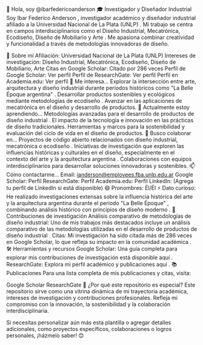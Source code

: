 👋 Hola, soy @ibarfedericoanderson
🎓 Investigador y Diseñador Industrial
Soy Ibar Federico Anderson , investigador académico y diseñador industrial afiliado a la Universidad Nacional de La Plata (UNLP) 
. Mi trabajo se centra en campos interdisciplinarios como el Diseño Industrial, Mecatrónica, Ecodiseño, Diseño de Mobiliario y Arte . Me apasiona combinar creatividad y funcionalidad a través de metodologías innovadoras de diseño.

🌟 Sobre mí
Afiliación: Universidad Nacional de La Plata (UNLP) 
Intereses de investigación: Diseño Industrial, Mecatrónica, Ecodiseño, Diseño de Mobiliario, Arte 
Citas en Google Scholar: Citado por 286 veces 
Perfil de Google Scholar: Ver perfil 
Perfil de ResearchGate: Ver perfil 
Perfil en Academia.edu: Ver perfil
👀 Me interesa...
Explorar la intersección entre arte, arquitectura y diseño industrial durante períodos históricos como "La Belle Époque argentina" 
.
Desarrollar productos sostenibles y ecológicos mediante metodologías de ecodiseño .
Avanzar en las aplicaciones de mecatrónica en el diseño y desarrollo de productos.
🌱 Actualmente estoy aprendiendo...
Metodologías avanzadas para el desarrollo de productos de diseño industrial 
.
El impacto de la tecnología e innovación en las prácticas de diseño tradicionales.
Herramientas y marcos para la sostenibilidad y evaluación del ciclo de vida en el diseño de productos.
💞️ Busco colaborar en...
Proyectos de código abierto relacionados con diseño industrial, mecatrónica o ecodiseño .
Iniciativas de investigación que exploren las influencias históricas y culturales en el diseño, especialmente en el contexto del arte y la arquitectura argentina 
.
Colaboraciones con equipos interdisciplinarios para desarrollar soluciones innovadoras y sostenibles.
📫 Cómo contactarme...
Email: ianderson@employees.fba.unlp.edu.ar 
Google Scholar: Perfil 
ResearchGate: Perfil 
Academia.edu: Perfil
LinkedIn: (Agrega tu perfil de LinkedIn si está disponible)
😄 Pronombres: Él/Él
⚡ Dato curioso:
He realizado investigaciones extensas sobre la influencia histórica del arte y la arquitectura argentina durante el período "La Belle Époque" , combinando análisis histórico con principios de diseño moderno 
.
📜 Contribuciones de investigación
Análisis comparativo de metodologías de diseño industrial: Uno de mis trabajos más destacados incluye un análisis comparativo de las metodologías utilizadas en el desarrollo de productos de diseño industrial 
.
Citas: Mi investigación ha sido citada más de 286 veces en Google Scholar, lo que refleja su impacto en la comunidad académica 
.
🛠️ Herramientas y recursos
Google Scholar: Una guía completa para explorar mis contribuciones de investigación está disponible aquí 
.
ResearchGate: Explora mi perfil académico y publicaciones aquí 
.
📚 Publicaciones
Para una lista completa de mis publicaciones y citas, visita:

Google Scholar 
ResearchGate 
🎉 ¿Por qué este repositorio es especial?
Este repositorio sirve como una vitrina dinámica de mi trayectoria académica, intereses de investigación y contribuciones profesionales. Refleja mi compromiso con la innovación, la sostenibilidad y la colaboración interdisciplinaria.

Si necesitas personalizar aún más esta plantilla o agregar detalles adicionales, como proyectos específicos, colaboraciones o logros personales, ¡házmelo saber! 😊
